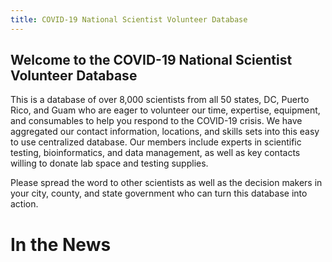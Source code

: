 ```yaml
---
title: COVID-19 National Scientist Volunteer Database
---
```

## **Welcome to the COVID-19 National Scientist Volunteer Database​**



This is a database of over 8,000 scientists from all 50 states, DC, Puerto Rico, and Guam who are eager to volunteer our time, expertise, equipment, and consumables to help you respond to the COVID-19 crisis. We have aggregated our contact information, locations, and skills sets into this easy to use centralized database. Our members include experts in scientific testing, bioinformatics, and data management, as well as key contacts willing to donate lab space and testing supplies.

Please spread the word to other scientists as well as the decision makers in your city, county, and state government who can turn this database into action.

# In the News